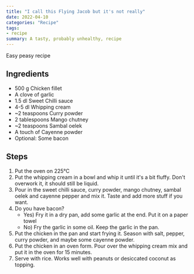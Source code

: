 ```yaml
---
title: "I call this Flying Jacob but it's not really"
date: 2022-04-10
categories: "Recipe"
tags:
- recipe
summary: A tasty, probably unhealthy, recipe
---
```


Easy peasy recipe

## Ingredients
* 500 g Chicken fillet
* A clove of garlic
* 1.5 dl Sweet Chilli sauce
* 4-5 dl Whipping cream
* ~2 teaspoons Curry powder
* 2 tablespoons Mango chutney
* ~2 teaspoons Sambal oelek
* A touch of Cayenne powder
* Optional: Some bacon

## Steps
1. Put the oven on 225°C
2. Put the whipping cream in a bowl and whip it until it's a bit fluffy. Don't overwork it, it should still be liquid.
3. Pour in the sweet chilli sauce, curry powder, mango chutney, sambal oelek and cayenne pepper and mix it. Taste and add more stuff if you want.
4. Do you have bacon?
     * Yes) Fry it in a dry pan, add some garlic at the end. Put it on a paper towel
     * No) Fry the garlic in some oil. Keep the garlic in the pan.
5. Put the chicken in the pan and start frying it. Season with salt, pepper, curry powder, and maybe some cayenne powder.
6. Put the chicken in an oven form. Pour over the whipping cream mix and put it in the oven for 15 minutes.
7. Serve with rice. Works well with peanuts or desiccated coconut as topping.
